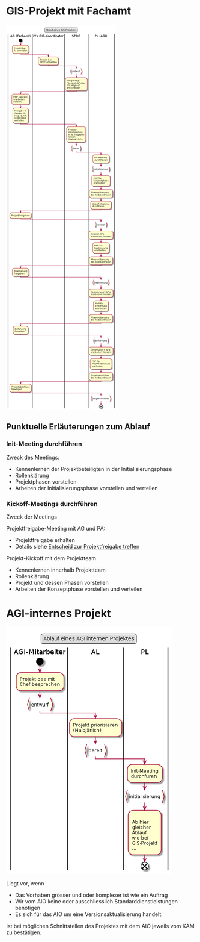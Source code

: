 # GIS-Projekt mit Fachamt

![GIS-Projekt](puml_output/flow_gisprojekt.png)

## Punktuelle Erläuterungen zum Ablauf

### Init-Meeting durchführen

Zweck des Meetings:
* Kennenlernen der Projektbeteiligten in der Initialisierungsphase
* Rollenklärung
* Projektphasen vorstellen
* Arbeiten der Initialisierungsphase vorstellen und verteilen

### Kickoff-Meetings durchführen

Zweck der Meetings

Projektfreigabe-Meeting mit AG und PA:
* Projektfreigabe erhalten
* Details siehe [Entscheid zur Projektfreigabe treffen](https://www.hermes.admin.ch/bva/de/onlinepublikation/index.xhtml?element=aufgabe_entscheidzurprojektfreigabetreffen.html)

Projekt-Kickoff mit dem Projektteam
* Kennenlernen innerhalb Projektteam
* Rollenklärung
* Projekt und dessen Phasen vorstellen
* Arbeiten der Konzeptphase vorstellen und verteilen

# AGI-internes Projekt

![Internes Projekt](puml_output/flow_agiprojekt.png)

Liegt vor, wenn
* Das Vorhaben grösser und oder komplexer ist wie ein Auftrag
* Wir vom AIO keine oder ausschliesslich Standarddienstleistungen benötigen
* Es sich für das AIO um eine Versionsaktualisierung handelt.

Ist bei möglichen Schnittstellen des Projektes mit dem AIO jeweils vom KAM zu bestätigen.



  
